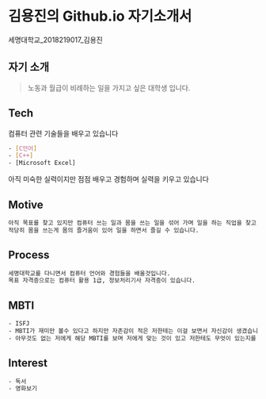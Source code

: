 
<h1>김용진의 Github.io 자기소개서</h1>
세명대학교_2018219017_김용진
<h2>자기 소개</h2>
  
> 노동과 월급이 비례하는 일을 가지고 싶은 대학생 입니다.

## Tech

컴퓨터 관련 기술들을 배우고 있습니다

```sh
- [C언어]
- [C++]
- [Microsoft Excel]
```

아직 미숙한 실력이지만 점점 배우고 경험하며 실력을 키우고 있습니다


## Motive
```sh
아직 목표를 찾고 있지만 컴퓨터 쓰는 일과 몸을 쓰는 일을 섞어 가며 일을 하는 직업을 찾고 있습니다.
적당히 몸을 쓰는게 몸의 즐거움이 있어 일을 하면서 즐길 수 있습니다.
```

## Process
```sh
세명대학교를 다니면서 컴퓨터 언어와 경험들을 배울것입니다.
목표 자격증으로는 컴퓨터 활용 1급, 정보처리기사 자격증이 있습니다.
```


## MBTI
```sh
- ISFJ
- MBTI가 재미만 볼수 있다고 하지만 자존감이 적은 저한테는 이걸 보면서 자신감이 생겼습니다.
- 아무것도 없는 저에게 해당 MBTI를 보며 저에게 맞는 것이 있고 저한테도 무엇이 있는지를 알게 된점에서 자신감이 생겼습니다.
```

## Interest
```sh
- 독서
- 영화보기
```


